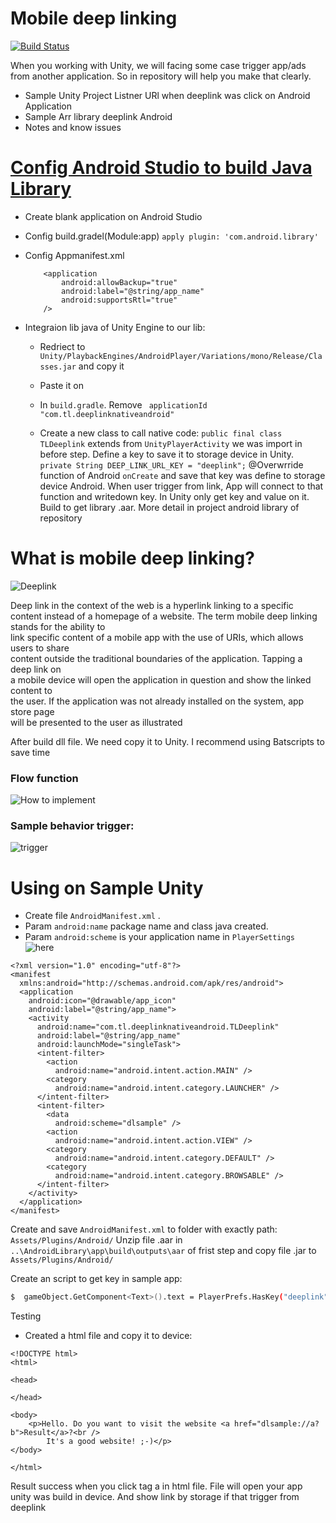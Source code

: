 # Mobile	deep	linking

[![Build Status](https://travis-ci.org/joemccann/dillinger.svg?branch=master)](https://travis-ci.org/joemccann/dillinger)

When you working with Unity, we will facing some case trigger app/ads from another application. So in repository will help you make that clearly.

  - Sample Unity Project Listner URl when deeplink was click on Android Application
  - Sample Arr library deeplink Android
  - Notes and know issues

# [Config Android Studio to build Java Library](https://github.com/iletai/JavaNativeUnity/tree/develop/NativeLibrary)

  - Create blank application on Android Studio

  - Config build.gradel(Module:app)
   ```apply plugin: 'com.android.library'```         

  - Config Appmanifest.xml
    ```
        <application
            android:allowBackup="true"
            android:label="@string/app_name"
            android:supportsRtl="true"
        />
    ```        
    

- Integraion lib java of Unity Engine to our lib: 
  - Redriect to `Unity/PlaybackEngines/AndroidPlayer/Variations/mono/Release/Classes.jar` and copy it
  - Paste it on
  - In `build.gradle`. Remove `  applicationId "com.tl.deeplinknativeandroid" `


  - Create a new class to call native code:
 ```public final class TLDeeplink``` extends from ` UnityPlayerActivity ` we was import in before step.
Define a key to save it to storage device in Unity. `    private String DEEP_LINK_URL_KEY = "deeplink";
`
@Overwrride function of Android `onCreate` and save that key was define to storage device Android. 
When user trigger from link, App will connect to that function and writedown key. In Unity only get key and value on it. Build to get library .aar. More detail in project android library of repository




# What	is	mobile	deep	linking?

![Deeplink](https://raw.githubusercontent.com/iletai/DeeplinkUnityAndroid/develop/Image/flowdeeplink.png)

Deep	link	in	the	context	of	the	web	is	a	hyperlink	linking to	a	specific	content	instead	
of	a	homepage	of	a	website.	The	term	mobile	deep	linking	stands	for	the	ability	to	
link	specific	content	of	a	mobile	app	with	the	use	of	URIs,	which allows	users	to	share	
content	outside	the	traditional	boundaries	of	the	application.	Tapping	a	deep link	on	
a	mobile	device	will	open the	application	in	question	and	show the linked content	to	
the	user.	If	the	application was	not	already	installed	on	the	system,	app	store	page	
will	be	presented	to	the	user	as	illustrated	

After build dll file. We need copy it to Unity. I recommend using Batscripts to save time
 

### Flow function

![How to implement](https://raw.githubusercontent.com/iletai/DeeplinkUnityAndroid/develop/Image/implementflow.png)


 
 

### Sample behavior trigger:

![trigger](https://raw.githubusercontent.com/iletai/DeeplinkUnityAndroid/develop/Image/samplebehavior.png)

 

# Using on Sample Unity 

- Create file `AndroidManifest.xml` .
- Param `android:name` package name and class java created.
- Param `android:scheme` is your application name in `PlayerSettings` ![here](https://raw.githubusercontent.com/iletai/DeeplinkUnityAndroid/develop/Image/bundelpackagename.png)

```
<?xml version="1.0" encoding="utf-8"?>
<manifest 
  xmlns:android="http://schemas.android.com/apk/res/android">
  <application 
    android:icon="@drawable/app_icon" 
    android:label="@string/app_name">
    <activity 
      android:name="com.tl.deeplinknativeandroid.TLDeeplink"
      android:label="@string/app_name" 
      android:launchMode="singleTask">
      <intent-filter>
        <action 
          android:name="android.intent.action.MAIN" />
        <category 
          android:name="android.intent.category.LAUNCHER" />
      </intent-filter>
      <intent-filter>
        <data 
          android:scheme="dlsample" />
        <action 
          android:name="android.intent.action.VIEW" />
        <category 
          android:name="android.intent.category.DEFAULT" />
        <category 
          android:name="android.intent.category.BROWSABLE" />
      </intent-filter>
    </activity>
  </application>
</manifest>
```
Create and save `AndroidManifest.xml` to folder with exactly path: `Assets/Plugins/Android/`
Unzip file .aar in `..\AndroidLibrary\app\build\outputs\aar` of frist step and copy file .jar to `Assets/Plugins/Android/`
 

Create an script to get key in sample app:
```sh
$  gameObject.GetComponent<Text>().text = PlayerPrefs.HasKey("deeplink") ? PlayerPrefs.GetString("deeplink") : "Your application don't start with deeplink";
```

Testing
- Created a html file and copy it to device:
```
<!DOCTYPE html>
<html>

<head>

</head>

<body>
    <p>Hello. Do you want to visit the website <a href="dlsample://a?b">Result</a>?<br />
        It's a good website! ;-)</p>
</body>

</html>
```

Result success when you click tag a in html file. File will open your app unity was build in device. And show link by storage if that trigger from deeplink
